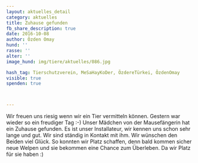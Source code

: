 ```yaml
---
layout: aktuelles_detail
category: aktuelles
title: Zuhause gefunden
fb_share_description: true
date: 2016-10-08
author: Özden Omay
hund: ''
rasse: ''
alter: ''
image_hund: img/tiere/aktuelles/086.jpg

hash_tag: Tierschutzverein, MeSaHayKoDer, ÖzdereTürkei, ÖzdenOmay
visible: true
spenden: true



---
```


Wir freuen uns riesig wenn wir ein Tier vermitteln können. Gestern war wieder so ein freudiger Tag :-)
Unser Mädchen von der Mausefängerin hat ein Zuhause gefunden. Es ist unser Installateur, wir kennen uns schon sehr lange und gut. Wir sind ständig in Kontakt mit ihm.
Wir wünschen den Beiden viel Glück. 
So konnten wir Platz schaffen, denn bald kommen sicher neue Welpen und sie bekommen eine Chance zum Überleben. Da wir Platz für sie haben :)